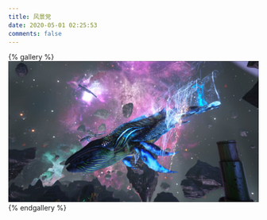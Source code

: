 ```yaml
---
title: 风景党
date: 2020-05-01 02:25:53
comments: false
---
```


{% gallery %}
![月鲸](whale.jpg)
{% endgallery %}